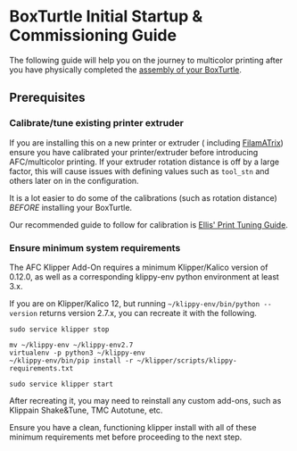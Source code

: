 # BoxTurtle Initial Startup & Commissioning Guide

The following guide will help you on the journey to multicolor printing after you have physically completed
the [assembly of your BoxTurtle](https://armoredturtle.xyz).

## Prerequisites

### Calibrate/tune existing printer extruder

If you are installing this on a new printer or extruder (
including [FilamATrix](https://github.com/thunderkeys/FilamATrix)) ensure you have calibrated your printer/extruder
before introducing AFC/multicolor printing. If your extruder rotation distance is off by a large factor, this will cause
issues with defining values such as `tool_stn` and others later on in the configuration.

It is a lot easier to do some of the calibrations (such as rotation distance) *BEFORE* installing your BoxTurtle.

Our recommended guide to follow for calibration
is [Ellis' Print Tuning Guide](https://ellis3dp.com/Print-Tuning-Guide/).

### Ensure minimum system requirements

The AFC Klipper Add-On requires a minimum Klipper/Kalico version of 0.12.0, as well as a corresponding klippy-env python
environment at least 3.x.

If you are on Klipper/Kalico 12, but running `~/klippy-env/bin/python --version` returns version 2.7.x, you can
recreate it with the following.

```
sudo service klipper stop

mv ~/klippy-env ~/klippy-env2.7
virtualenv -p python3 ~/klippy-env
~/klippy-env/bin/pip install -r ~/klipper/scripts/klippy-requirements.txt

sudo service klipper start
```

After recreating it, you may need to reinstall any custom add-ons, such as Klippain Shake&Tune, TMC Autotune, etc.

Ensure you have a clean, functioning klipper install with all of these minimum requirements met before proceeding to the
next step.